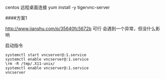 centos 远程桌面连接
yum install -y tigervnc-server

####方案1

http://www.jianshu.com/p/35640fc5672b
可行
会遇到一个异常，但没什么影响


启动指令
	
	systemctl start vncserver@:1.service
	systemctl enable vncserver@:1.service
	\rm -R /tmp/.X11-unix/
	systemctl enable vncserver@:1.service
	vncserver
